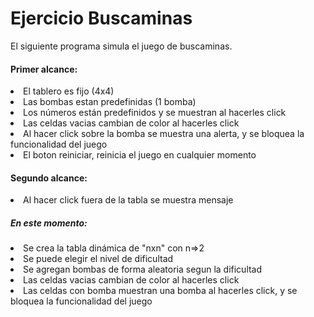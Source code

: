 # Ejercicio Buscaminas

El siguiente programa simula el juego de buscaminas.
<h4> Primer alcance: </h4>
<li> El tablero es fijo (4x4) </li>
<li> Las bombas estan predefinidas (1 bomba) </li>
<li> Los números están predefinidos y se muestran al hacerles click </li>
<li> Las celdas vacias cambian de color al hacerles click </li>
<li> Al hacer click sobre la bomba se muestra una alerta, y se bloquea la funcionalidad del juego </li>
<li> El boton reiniciar, reinicia el juego en cualquier momento </li>
<h4> Segundo alcance: </h4>
<li> Al hacer click fuera de la tabla se muestra mensaje </li>
<h5>En este momento: </h5>
<li> Se crea la tabla dinámica de "nxn" con n=>2 </li>
<li> Se puede elegir el nivel de dificultad </li>
<li> Se agregan bombas de forma aleatoria segun la dificultad </li>
<li> Las celdas vacias cambian de color al hacerles click </li>
<li> Las celdas con bomba muestran una bomba al hacerles click, y se bloquea la funcionalidad del juego </li>
